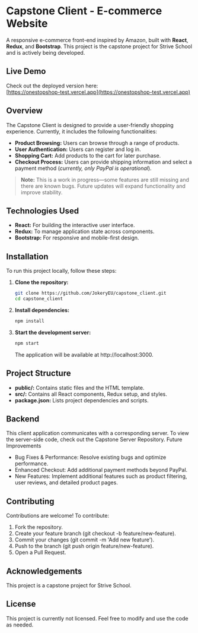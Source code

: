 # Capstone Client - E-commerce Website

A responsive e-commerce front-end inspired by Amazon, built with **React**, **Redux**, and **Bootstrap**. This project is the capstone project for Strive School and is actively being developed.

## Live Demo

Check out the deployed version here:  
[https://onestopshop-test.vercel.app](https://onestopshop-test.vercel.app)

## Overview

The Capstone Client is designed to provide a user-friendly shopping experience. Currently, it includes the following functionalities:

- **Product Browsing:** Users can browse through a range of products.
- **User Authentication:** Users can register and log in.
- **Shopping Cart:** Add products to the cart for later purchase.
- **Checkout Process:** Users can provide shipping information and select a payment method (*currently, only PayPal is operational*).

> **Note:** This is a work in progress—some features are still missing and there are known bugs. Future updates will expand functionality and improve stability.

## Technologies Used

- **React:** For building the interactive user interface.
- **Redux:** To manage application state across components.
- **Bootstrap:** For responsive and mobile-first design.

## Installation

To run this project locally, follow these steps:

1. **Clone the repository:**

   ```bash
   git clone https://github.com/JokeryEU/capstone_client.git
   cd capstone_client
   ```
2. **Install dependencies:**
   ```bash
   npm install
   ```
3. **Start the development server:**
   ```bash
   npm start
   ```
   The application will be available at http://localhost:3000.

## Project Structure

- **public/:** Contains static files and the HTML template.
- **src/:** Contains all React components, Redux setup, and styles.
- **package.json:** Lists project dependencies and scripts.

## Backend

This client application communicates with a corresponding server. To view the server-side code, check out the Capstone Server Repository.
Future Improvements

 - Bug Fixes & Performance: Resolve existing bugs and optimize performance.
 - Enhanced Checkout: Add additional payment methods beyond PayPal.
 - New Features: Implement additional features such as product filtering, user reviews, and detailed product pages.

## Contributing

Contributions are welcome! To contribute:
    
  1. Fork the repository.
  2. Create your feature branch (git checkout -b feature/new-feature).
  3. Commit your changes (git commit -m 'Add new feature').
  4. Push to the branch (git push origin feature/new-feature).
  5. Open a Pull Request.  

## Acknowledgements

  This project is a capstone project for Strive School.    

## License

  This project is currently not licensed. Feel free to modify and use the code as needed.
